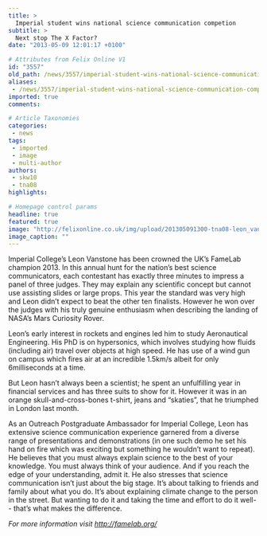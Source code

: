 ```yaml
---
title: >
  Imperial student wins national science communication competion
subtitle: >
  Next stop The X Factor?
date: "2013-05-09 12:01:17 +0100"

# Attributes from Felix Online V1
id: "3557"
old_path: /news/3557/imperial-student-wins-national-science-communication-competion
aliases:
 - /news/3557/imperial-student-wins-national-science-communication-competion
imported: true
comments:

# Article Taxonomies
categories:
 - news
tags:
 - imported
 - image
 - multi-author
authors:
 - skw10
 - tna08
highlights:

# Homepage control params
headline: true
featured: true
image: "http://felixonline.co.uk/img/upload/201305091300-tna08-leon_vanstone_famelabwinner2013.jpg"
image_caption: ""
---
```


Imperial College’s Leon Vanstone has been crowned the UK’s FameLab champion 2013. In this annual hunt for the nation’s best science communicators, each contestant has exactly three minutes to impress a panel of three judges. They may explain any scientific concept but cannot use assisting slides or large props. This year the standard was very high and Leon didn’t expect to beat the other ten finalists. However he won over the judges with his truly genuine enthusiasm when describing the landing of NASA’s Mars Curiosity Rover.

Leon’s early interest in rockets and engines led him to study Aeronautical Engineering. His PhD is on hypersonics, which involves studying how fluids (including air) travel over objects at high speed. He has use of a wind gun on campus which fires air at an incredible 1.5km/s albeit for only 6milliseconds at a time.

But Leon hasn’t always been a scientist; he spent an unfulfilling year in financial services and has three suits to show for it. However it was in an orange skull-and-cross-bones t-shirt, jeans and “skaties”, that he triumphed in London last month.

As an Outreach Postgraduate Ambassador for Imperial College, Leon has extensive science communication experience garnered from a diverse range of presentations and demonstrations (in one such demo he set his hand on fire which was exciting but something he wouldn’t want to repeat). He believes that you must always explain science to the best of your knowledge. You must always think of your audience. And if you reach the edge of your understanding, admit it. He also stresses that science communication isn’t just about the big stage. It’s about talking to friends and family about what you do. It’s about explaining climate change to the person in the street. But wanting to do it and taking the time and effort to do it well-- that’s what makes the difference.

_For more information visit <http://famelab.org/>_
